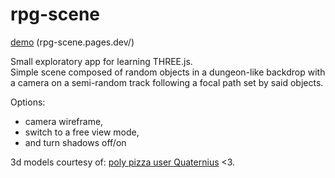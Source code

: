 # rpg-scene
[demo](https://rpg-scene.pages.dev/) (rpg-scene.pages.dev/)

Small exploratory app for learning THREE.js. <br/>
Simple scene composed of random objects in a dungeon-like backdrop with a camera on a semi-random track following a focal 
path set by said objects. <br/>

Options:
- camera wireframe, 
- switch to a free view mode, 
- and turn shadows off/on 

3d models courtesy of: [poly pizza user Quaternius](https://poly.pizza/u/Quaternius) <3.
